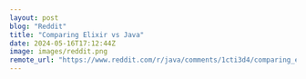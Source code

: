 ```yaml
---
layout: post
blog: "Reddit"
title: "Comparing Elixir vs Java"
date: 2024-05-16T17:12:44Z
image: images/reddit.png
remote_url: "https://www.reddit.com/r/java/comments/1cti3d4/comparing_elixir_vs_java/"
---
```

